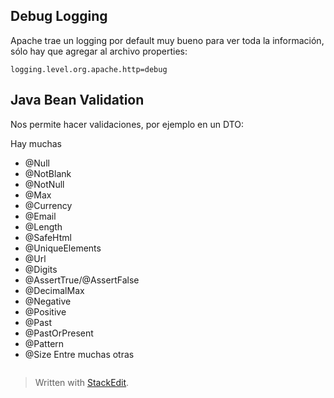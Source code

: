 ## Debug Logging

Apache trae un logging por default muy bueno para ver toda la información, sólo hay que agregar al archivo properties:

```
logging.level.org.apache.http=debug
```

## Java Bean Validation

Nos permite hacer validaciones, por ejemplo en un DTO:

Hay muchas
- @Null
- @NotBlank
- @NotNull
- @Max
- @Currency
- @Email
- @Length
- @SafeHtml
- @UniqueElements
- @Url
- @Digits
- @AssertTrue/@AssertFalse
- @DecimalMax
- @Negative
- @Positive
- @Past
- @PastOrPresent
- @Pattern
- @Size
Entre muchas otras

```java

```


> Written with [StackEdit](https://stackedit.io/).
<!--stackedit_data:
eyJoaXN0b3J5IjpbMTczODQ2OTQ3MSwxODc5NTM2MjA5LDE4OD
EyNjIxODgsLTU3MTI0NzQ5Myw3ODM1ODcyMTNdfQ==
-->